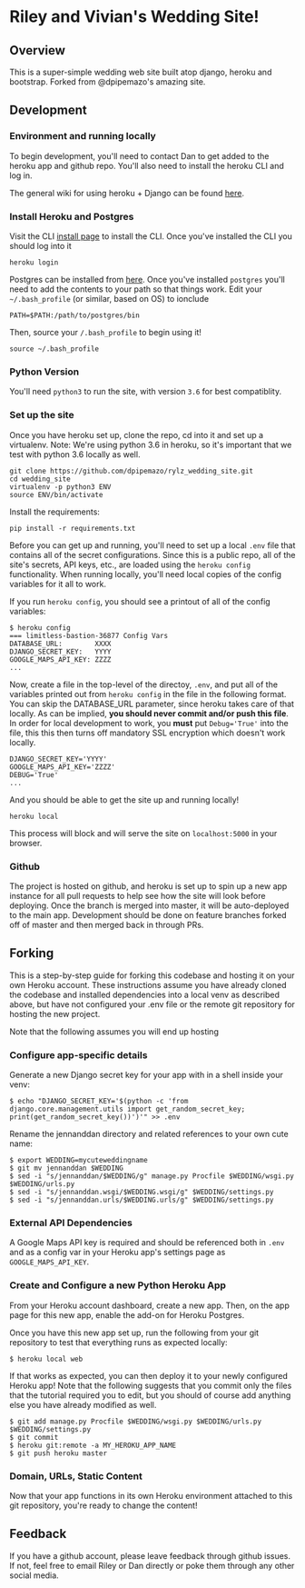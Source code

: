 # Riley and Vivian's Wedding Site!

## Overview

This is a super-simple wedding web site built atop django, heroku and bootstrap.
Forked from @dpipemazo's amazing site.

<!--
TODO: host the site somewhere and link appropiately; these links are to Dan's site
The site can always be seen
[here](https://limitless-bastion-36877.herokuapp.com/)
and will eventually be deployed to the public domain
[https://jennanddan.love](https://jennanddan.love/).
-->

## Development

### Environment and running locally

To begin development, you'll need to contact Dan to get added to the heroku
app and github repo. You'll also need to install the heroku CLI and log in.

The general wiki for using heroku + Django can be found
[here](https://devcenter.heroku.com/articles/deploying-python).

### Install Heroku and Postgres

Visit the CLI [install page](https://devcenter.heroku.com/articles/heroku-cli)
to install the CLI. Once you've installed the CLI you should log into it
```
heroku login
```

Postgres can be installed from [here](http://postgresapp.com/). Once you've
installed `postgres` you'll need to add the contents to your path so that things
work. Edit your `~/.bash_profile` (or similar, based on OS) to ionclude
```
PATH=$PATH:/path/to/postgres/bin
```

Then, source your `/.bash_profile` to begin using it!
```
source ~/.bash_profile
```

### Python Version

You'll need `python3` to run the site, with version `3.6` for best compatiblity.

### Set up the site

Once you have heroku set up, clone the repo, cd into it and set up a virtualenv.
Note: We're using python 3.6 in heroku, so it's important that we test with
python 3.6 locally as well.

```
git clone https://github.com/dpipemazo/rylz_wedding_site.git
cd wedding_site
virtualenv -p python3 ENV
source ENV/bin/activate
```

Install the requirements:
```
pip install -r requirements.txt
```

Before you can get up and running, you'll need to set up a local `.env` file
that contains all of the secret configurations. Since this is a public repo,
all of the site's secrets, API keys, etc., are loaded using the `heroku config`
functionality. When running locally, you'll need local copies of the config
variables for it all to work.

If you run `heroku config`, you should see a printout of all of the config
variables:

```
$ heroku config
=== limitless-bastion-36877 Config Vars
DATABASE_URL:        XXXX
DJANGO_SECRET_KEY:   YYYY
GOOGLE_MAPS_API_KEY: ZZZZ
...
```

Now, create a file in the top-level of the directoy, `.env`, and put all of the
variables printed out from `heroku config` in the file in the following format.
You can skip the DATABASE_URL parameter, since heroku takes care of that
locally. As can be implied, **you should never commit and/or push this file**.
In order for local development to work, you **must** put `Debug='True'` into the
file, this this then turns off mandatory SSL encryption which doesn't work
locally.
```
DJANGO_SECRET_KEY='YYYY'
GOOGLE_MAPS_API_KEY='ZZZZ'
DEBUG='True'
...
```

And you should be able to get the site up and running locally!
```
heroku local
```

This process will block and will serve the site on `localhost:5000` in your
browser.

### Github

The project is hosted on github, and heroku is set up to spin up a new app
instance for all pull requests to help see how the site will look before
deploying. Once the branch is merged into master, it will be auto-deployed
to the main app. Development should be done on feature branches forked off of
master and then merged back in through PRs.

## Forking

This is a step-by-step guide for forking this codebase and hosting it on your
own Heroku account. These instructions assume you have already cloned the
codebase and installed dependencies into a local venv as described above, but
have not configured your .env file or the remote git repository for hosting the
new project.

Note that the following assumes you will end up hosting

### Configure app-specific details

Generate a new Django secret key for your app with in a shell inside your venv:
```
$ echo "DJANGO_SECRET_KEY='$(python -c 'from django.core.management.utils import get_random_secret_key; print(get_random_secret_key())')'" >> .env
```

Rename the jennanddan directory and related references to your own cute name:
```
$ export WEDDING=mycuteweddingname
$ git mv jennanddan $WEDDING
$ sed -i "s/jennanddan/$WEDDING/g" manage.py Procfile $WEDDING/wsgi.py $WEDDING/urls.py
$ sed -i "s/jennanddan.wsgi/$WEDDING.wsgi/g" $WEDDING/settings.py
$ sed -i "s/jennanddan.urls/$WEDDING.urls/g" $WEDDING/settings.py
```

### External API Dependencies

A Google Maps API key is required and should be referenced both in `.env` and
as a config var in your Heroku app's settings page as `GOOGLE_MAPS_API_KEY`.

<!-- TODO link instructions on getting a google maps api key -->

### Create and Configure a new Python Heroku App

From your Heroku account dashboard, create a new app. Then, on the app page for
this new app, enable the add-on for Heroku Postgres.

Once you have this new app set up, run the following from your git repository to
test that everything runs as expected locally:
```
$ heroku local web
```

If that works as expected, you can then deploy it to your newly configured
Heroku app! Note that the following suggests that you commit only the files that
the tutorial required you to edit, but you should of course add anything else
you have already modified as well.
```
$ git add manage.py Procfile $WEDDING/wsgi.py $WEDDING/urls.py $WEDDING/settings.py
$ git commit
$ heroku git:remote -a MY_HEROKU_APP_NAME
$ git push heroku master
```

### Domain, URLs, Static Content

Now that your app functions in its own Heroku environment attached to this
git repository, you're ready to change the content!

<!-- TODO details on content location and what should change in your own Heroku
app vs. what is worth a pull request upstream. -->

## Feedback

If you have a github account, please leave feedback through github issues. If
not, feel free to email Riley or Dan directly or poke them through any other
social media.

